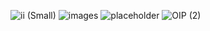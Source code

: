 
![ii (Small)](https://github.com/samik1234/hello/assets/82882143/b1738f59-5c7e-470b-b6b4-fc818055283e)
![images](https://github.com/samik1234/hello/assets/82882143/f2b119be-9bf2-40af-9173-f0ce81f41f5f)
![placeholder](https://github.com/samik1234/hello/assets/82882143/b4a14ad9-4048-4982-a841-00abfa6c4dad)
![OIP (2)](https://github.com/samik1234/hello/assets/82882143/dd618c62-112d-4e57-a288-273d7d8834a5)
